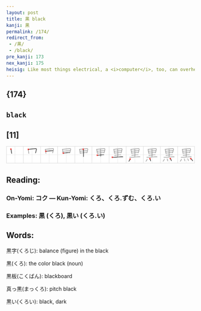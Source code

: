 ```yaml
---
layout: post
title: 黒 black
kanji: 黒
permalink: /174/
redirect_from:
 - /黒/
 - /black/
pre_kanji: 173
nex_kanji: 175
heisig: Like most things electrical, a <i>computer</i>, too, can overheat. Just imagine <i>flames</i> pouring out of it and charring the keyboard, the monitor, and your desk a sooty <b>black</b> color.
---
```


## {174}

## `black`

## [11]

<div class="stroke"><img src="../images/E9BB92.png" /></div>

## Reading:

### On-Yomi: コク &mdash; Kun-Yomi: くろ、くろ.ずむ、くろ.い

### Examples: 黒 (くろ), 黒い (くろ.い)

## Words:

黒字(くろじ): balance (figure) in the black

黒(くろ): the color black (noun)

黒板(こくばん): blackboard

真っ黒(まっくろ): pitch black

黒い(くろい): black, dark
